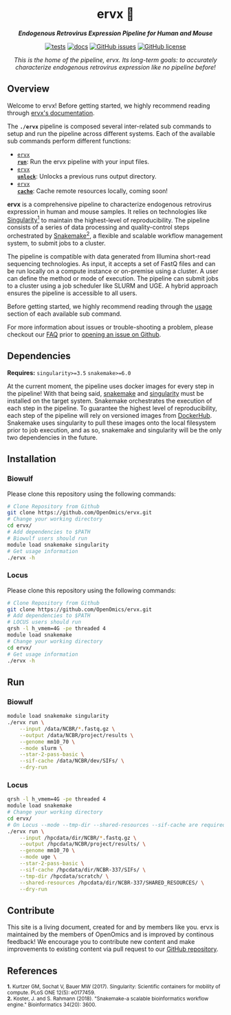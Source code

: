 <div align="center">
   
  <h1>ervx 🔬</h1>
  
  **_Endogenous Retrovirus Expression Pipeline for Human and Mouse_**

  [![tests](https://github.com/OpenOmics/ervx/workflows/tests/badge.svg)](https://github.com/OpenOmics/ervx/actions/workflows/main.yaml) [![docs](https://github.com/OpenOmics/ervx/workflows/docs/badge.svg)](https://github.com/OpenOmics/ervx/actions/workflows/docs.yml) [![GitHub issues](https://img.shields.io/github/issues/OpenOmics/ervx?color=brightgreen)](https://github.com/OpenOmics/ervx/issues)  [![GitHub license](https://img.shields.io/github/license/OpenOmics/ervx)](https://github.com/OpenOmics/ervx/blob/main/LICENSE) 
  
  <i>
    This is the home of the pipeline, ervx. Its long-term goals: to accurately characterize endogenous retrovirus expression like no pipeline before!
  </i>
</div>

## Overview
Welcome to ervx! Before getting started, we highly recommend reading through [ervx's documentation](https://openomics.github.io/ervx/).

The **`./ervx`** pipeline is composed several inter-related sub commands to setup and run the pipeline across different systems. Each of the available sub commands perform different functions: 

 * [<code>ervx <b>run</b></code>](https://openomics.github.io/ervx/usage/run/): Run the ervx pipeline with your input files.
 * [<code>ervx <b>unlock</b></code>](https://openomics.github.io/ervx/usage/unlock/): Unlocks a previous runs output directory.
 * [<code>ervx <b>cache</b></code>](https://openomics.github.io/ervx/usage/cache/): Cache remote resources locally, coming soon!

**ervx** is a comprehensive pipeline to characterize endogenous retrovirus expression in human and mouse samples. It relies on technologies like [Singularity<sup>1</sup>](https://singularity.lbl.gov/) to maintain the highest-level of reproducibility. The pipeline consists of a series of data processing and quality-control steps orchestrated by [Snakemake<sup>2</sup>](https://snakemake.readthedocs.io/en/stable/), a flexible and scalable workflow management system, to submit jobs to a cluster.

The pipeline is compatible with data generated from Illumina short-read sequencing technologies. As input, it accepts a set of FastQ files and can be run locally on a compute instance or on-premise using a cluster. A user can define the method or mode of execution. The pipeline can submit jobs to a cluster using a job scheduler like SLURM and UGE. A hybrid approach ensures the pipeline is accessible to all users.

Before getting started, we highly recommend reading through the [usage](https://openomics.github.io/ervx/usage/run/) section of each available sub command.

For more information about issues or trouble-shooting a problem, please checkout our [FAQ](https://openomics.github.io/ervx/faq/questions/) prior to [opening an issue on Github](https://github.com/OpenOmics/ervx/issues).

## Dependencies
**Requires:** `singularity>=3.5`  `snakemake>=6.0`

At the current moment, the pipeline uses docker images for every step in the pipeline! With that being said, [snakemake](https://snakemake.readthedocs.io/en/stable/getting_started/installation.html) and [singularity](https://singularity.lbl.gov/all-releases) must be installed on the target system. Snakemake orchestrates the execution of each step in the pipeline. To guarantee the highest level of reproducibility, each step of the pipeline will rely on versioned images from [DockerHub](https://hub.docker.com/orgs/nciccbr/repositories). Snakemake uses singularity to pull these images onto the local filesystem prior to job execution, and as so, snakemake and singularity will be the only two dependencies in the future.

## Installation
### Biowulf
Please clone this repository using the following commands:
```bash
# Clone Repository from Github
git clone https://github.com/OpenOmics/ervx.git
# Change your working directory
cd ervx/
# Add dependencies to $PATH
# Biowulf users should run
module load snakemake singularity
# Get usage information
./ervx -h
```

### Locus
Please clone this repository using the following commands:
```bash
# Clone Repository from Github
git clone https://github.com/OpenOmics/ervx.git
# Add dependencies to $PATH
# LOCUS users should run
qrsh -l h_vmem=4G -pe threaded 4
module load snakemake
# Change your working directory
cd ervx/
# Get usage information
./ervx -h
```

## Run
### Biowulf
```bash
module load snakemake singularity
./ervx run \
    --input /data/NCBR/*.fastq.gz \
    --output /data/NCBR/project/results \
    --genome mm10_70 \
    --mode slurm \
    --star-2-pass-basic \
    --sif-cache /data/NCBR/dev/SIFs/ \
    --dry-run
```

### Locus
```bash
qrsh -l h_vmem=4G -pe threaded 4
module load snakemake
# Change your working directory
cd ervx/
# On Locus --mode --tmp-dir --shared-resources --sif-cache are required options.
./ervx run \
    --input /hpcdata/dir/NCBR/*.fastq.gz \
    --output /hpcdata/NCBR/project/results/ \
    --genome mm10_70 \
    --mode uge \
    --star-2-pass-basic \
    --sif-cache /hpcdata/dir/NCBR-337/SIFs/ \
    --tmp-dir /hpcdata/scratch/ \
    --shared-resources /hpcdata/dir/NCBR-337/SHARED_RESOURCES/ \
    --dry-run
```

## Contribute 
This site is a living document, created for and by members like you. ervx is maintained by the members of OpenOmics and is improved by continous feedback! We encourage you to contribute new content and make improvements to existing content via pull request to our [GitHub repository](https://github.com/OpenOmics/ervx).

## References
<sup>**1.**  Kurtzer GM, Sochat V, Bauer MW (2017). Singularity: Scientific containers for mobility of compute. PLoS ONE 12(5): e0177459.</sup>  
<sup>**2.**  Koster, J. and S. Rahmann (2018). "Snakemake-a scalable bioinformatics workflow engine." Bioinformatics 34(20): 3600.</sup>  
